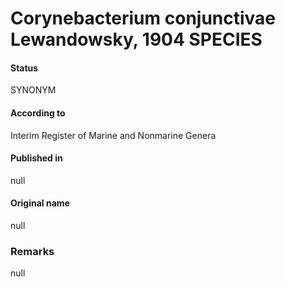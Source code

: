 # Corynebacterium conjunctivae Lewandowsky, 1904 SPECIES

#### Status
SYNONYM

#### According to
Interim Register of Marine and Nonmarine Genera

#### Published in
null

#### Original name
null

### Remarks
null